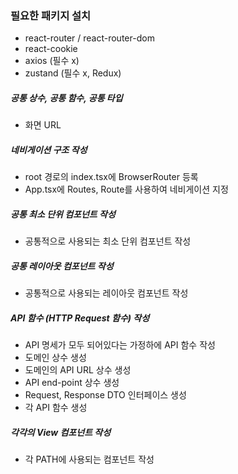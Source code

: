 ### 필요한 패키지 설치 
- react-router / react-router-dom
- react-cookie
- axios (필수 x)
- zustand (필수 x, Redux)

##### 공통 상수, 공통 함수, 공통 타입
- 화면 URL 

##### 네비게이션 구조 작성 
- root 경로의 index.tsx에 BrowserRouter 등록
- App.tsx에 Routes, Route를 사용하여 네비게이션 지정

##### 공통 최소 단위 컴포넌트 작성
- 공통적으로 사용되는 최소 단위 컴포넌트 작성

##### 공통 레이아웃 컴포넌트 작성
- 공통적으로 사용되는 레이아웃 컴포넌트 작성

##### API 함수 (HTTP Request 함수) 작성
- API 명세가 모두 되어있다는 가정하에 API 함수 작성
- 도메인 상수 생성
- 도메인의 API URL 상수 생성
- API end-point 상수 생성
- Request, Response DTO 인터페이스 생성
- 각 API 함수 생성
 

##### 각각의 View 컴포넌트 작성
- 각 PATH에 사용되는 컴포넌트 작성 